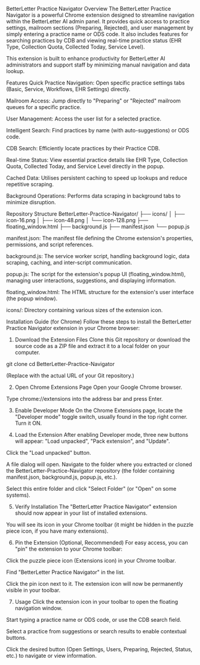 BetterLetter Practice Navigator
Overview
The BetterLetter Practice Navigator is a powerful Chrome extension designed to streamline navigation within the BetterLetter AI admin panel. It provides quick access to practice settings, mailroom sections (Preparing, Rejected), and user management by simply entering a practice name or ODS code. It also includes features for searching practices by CDB and viewing real-time practice status (EHR Type, Collection Quota, Collected Today, Service Level).

This extension is built to enhance productivity for BetterLetter AI administrators and support staff by minimizing manual navigation and data lookup.

Features
Quick Practice Navigation: Open specific practice settings tabs (Basic, Service, Workflows, EHR Settings) directly.

Mailroom Access: Jump directly to "Preparing" or "Rejected" mailroom queues for a specific practice.

User Management: Access the user list for a selected practice.

Intelligent Search: Find practices by name (with auto-suggestions) or ODS code.

CDB Search: Efficiently locate practices by their Practice CDB.

Real-time Status: View essential practice details like EHR Type, Collection Quota, Collected Today, and Service Level directly in the popup.

Cached Data: Utilises persistent caching to speed up lookups and reduce repetitive scraping.

Background Operations: Performs data scraping in background tabs to minimize disruption.

Repository Structure
BetterLetter-Practice-Navigator/
├── icons/
│   ├── icon-16.png
│   ├── icon-48.png
│   └── icon-128.png
├── floating_window.html
├── background.js
├── manifest.json
└── popup.js


manifest.json: The manifest file defining the Chrome extension's properties, permissions, and script references.

background.js: The service worker script, handling background logic, data scraping, caching, and inter-script communication.

popup.js: The script for the extension's popup UI (floating_window.html), managing user interactions, suggestions, and displaying information.

floating_window.html: The HTML structure for the extension's user interface (the popup window).

icons/: Directory containing various sizes of the extension icon.

Installation Guide (for Chrome)
Follow these steps to install the BetterLetter Practice Navigator extension in your Chrome browser:

1. Download the Extension Files
Clone this Git repository or download the source code as a ZIP file and extract it to a local folder on your computer.

git clone <repository-url>
cd BetterLetter-Practice-Navigator


(Replace <repository-url> with the actual URL of your Git repository.)

2. Open Chrome Extensions Page
Open your Google Chrome browser.

Type chrome://extensions into the address bar and press Enter.

3. Enable Developer Mode
On the Chrome Extensions page, locate the "Developer mode" toggle switch, usually found in the top right corner. Turn it ON.

4. Load the Extension
After enabling Developer mode, three new buttons will appear: "Load unpacked", "Pack extension", and "Update".

Click the "Load unpacked" button.

A file dialog will open. Navigate to the folder where you extracted or cloned the BetterLetter-Practice-Navigator repository (the folder containing manifest.json, background.js, popup.js, etc.).

Select this entire folder and click "Select Folder" (or "Open" on some systems).

5. Verify Installation
The "BetterLetter Practice Navigator" extension should now appear in your list of installed extensions.

You will see its icon in your Chrome toolbar (it might be hidden in the puzzle piece icon, if you have many extensions).

6. Pin the Extension (Optional, Recommended)
For easy access, you can "pin" the extension to your Chrome toolbar:

Click the puzzle piece icon (Extensions icon) in your Chrome toolbar.

Find "BetterLetter Practice Navigator" in the list.

Click the pin icon next to it. The extension icon will now be permanently visible in your toolbar.

7. Usage
Click the extension icon in your toolbar to open the floating navigation window.

Start typing a practice name or ODS code, or use the CDB search field.

Select a practice from suggestions or search results to enable contextual buttons.

Click the desired button (Open Settings, Users, Preparing, Rejected, Status, etc.) to navigate or view information.
